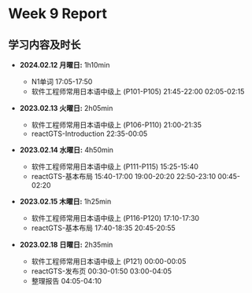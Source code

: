 # Week 9 Report

## 学习内容及时长

* **2024.02.12 月曜日:** 1h10min
  * N1单词 17:05-17:50
  * 软件工程师常用日本语中级上 (P101-P105) 21:45-22:00 02:05-02:15

* **2023.02.13 火曜日:** 2h05min
  * 软件工程师常用日本语中级上 (P106-P110) 21:00-21:35
  * reactGTS-Introduction 22:35-00:05

* **2023.02.14 水曜日:** 4h50min
  * 软件工程师常用日本语中级上 (P111-P115) 15:25-15:40
  * reactGTS-基本布局 15:40-17:00 19:00-20:20 22:50-23:10 00:45-02:20

* **2023.02.15 木曜日:** 1h25min
  * 软件工程师常用日本语中级上 (P116-P120) 17:10-17:30
  * reactGTS-基本布局 17:40-18:35 20:45-20:55 

* **2023.02.18 日曜日:** 2h35min
  * 软件工程师常用日本语中级上 (P121) 00:00-00:05
  * reactGTS-发布页 00:30-01:50 03:00-04:05
  * 整理报告 04:05-04:10